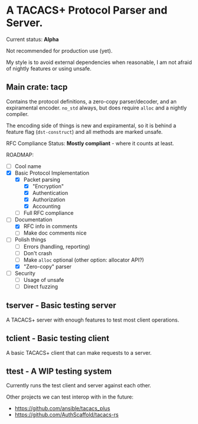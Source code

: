 # A TACACS+ Protocol Parser and Server.

Current status: **Alpha**

Not recommended for production use (yet).

My style is to avoid external dependencies when reasonable, I am not afraid of nightly features or using unsafe.

## Main crate: tacp

Contains the protocol definitions, a zero-copy parser/decoder, and an expiramental encoder. `no_std` always, but does require `alloc` and a nightly compiler.

The encoding side of things is new and expiramental, so it is behind a feature flag (`dst-construct`) and all methods are marked unsafe.

RFC Compliance Status: **Mostly compliant** - where it counts at least.

ROADMAP:

  - [ ] Cool name
  - [x] Basic Protocol Implementation
    - [x] Packet parsing
      - [x] "Encryption"
      - [x] Authentication
      - [x] Authorization
      - [x] Accounting
    - [ ] Full RFC compliance
  - [ ] Documentation
    - [x] RFC info in comments
    - [ ] Make doc comments nice
  - [ ] Polish things
    - [ ] Errors (handling, reporting)
    - [ ] Don't crash
    - [ ] Make `alloc` optional (other option: allocator API?)
    - [x] "Zero-copy" parser
  - [ ] Security
    - [ ] Usage of unsafe
    - [ ] Direct fuzzing

## tserver - Basic testing server

A TACACS+ server with enough features to test most client operations.

## tclient - Basic testing client

A basic TACACS+ client that can make requests to a server.

## ttest - A WIP testing system

Currently runs the test client and server against each other.

Other projects we can test interop with in the future:

 * https://github.com/ansible/tacacs_plus
 * https://github.com/AuthScaffold/tacacs-rs
